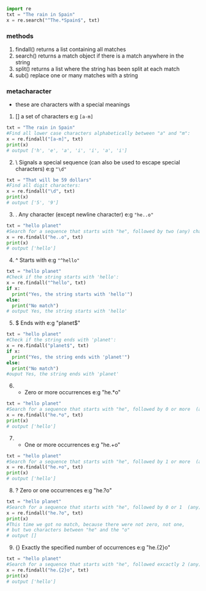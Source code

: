```py
import re
txt = "The rain in Spain"
x = re.search("^The.*Spain$", txt)
```
### methods
1. findall() returns a list containing all matches
2. search() returns a match object if there is a match anywhere in the string
3. split() returns a list where the string has been split at each match
4. sub() replace one or many matches with a string

### metacharacter
- these are characters with a special meanings

1. [] a set of characters e:g `[a-m]`
```py
txt = "The rain in Spain"
#Find all lower case characters alphabetically between "a" and "m":
x = re.findall("[a-m]", txt)
print(x)
# output ['h', 'e', 'a', 'i', 'i', 'a', 'i']
```
2. \ Signals a special sequence (can also be used to escape special characters) e:g `"\d"`
```py
txt = "That will be 59 dollars"
#Find all digit characters:
x = re.findall("\d", txt)
print(x)
# output ['5', '9']
```
3. . Any character (except newline character) e:g `"he..o"`
```py
txt = "hello planet"
#Search for a sequence that starts with "he", followed by two (any) characters, and an "o":
x = re.findall("he..o", txt)
print(x)
# output ['hello']
```
4. ^ Starts with e:g `"^hello"`
```py
txt = "hello planet"
#Check if the string starts with 'hello':
x = re.findall("^hello", txt)
if x:
  print("Yes, the string starts with 'hello'")
else:
  print("No match")
# output Yes, the string starts with 'hello'
```
5. $ Ends with e:g "planet$"
```py
txt = "hello planet"
#Check if the string ends with 'planet':
x = re.findall("planet$", txt)
if x:
  print("Yes, the string ends with 'planet'")
else:
  print("No match")
#ouput Yes, the string ends with 'planet'
```
6. * Zero or more occurrences e:g "he.*o"
```py
txt = "hello planet"
#Search for a sequence that starts with "he", followed by 0 or more  (any) characters, and an "o":
x = re.findall("he.*o", txt)
print(x)
# output ['hello']
```
7. + One or more occurrences e:g "he.+o"
```py
txt = "hello planet"
#Search for a sequence that starts with "he", followed by 1 or more  (any) characters, and an "o":
x = re.findall("he.+o", txt)
print(x)
# output ['hello']
```
8. ? Zero or one occurrences e:g "he.?o"
```py
txt = "hello planet"
#Search for a sequence that starts with "he", followed by 0 or 1  (any) character, and an "o":
x = re.findall("he.?o", txt)
print(x)
#This time we got no match, because there were not zero, not one,
# but two characters between "he" and the "o"
# output []
```
9. {} Exactly the specified number of occurrences e:g "he.{2}o"
```py
txt = "hello planet"
#Search for a sequence that starts with "he", followed excactly 2 (any) characters, and an "o":
x = re.findall("he.{2}o", txt)
print(x)
# output ['hello']
```
